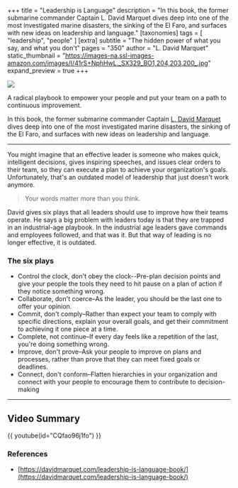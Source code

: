 +++
title = "Leadership is Language"
description = "In this book, the former submarine commander Captain L. David Marquet dives deep into one of the most investigated marine disasters, the sinking of the El Faro, and surfaces with new ideas on leadership and language."
[taxonomies]
tags = [ "leadership", "people" ]
[extra]
subtitle = "The hidden power of what you say, and what you don't"
pages = "350"
author = "L. David Marquet"
static_thumbnail = "https://images-na.ssl-images-amazon.com/images/I/41rS+NphHwL._SX329_BO1,204,203,200_.jpg"
expand_preview = true
+++

<img border="0" src="https://images-na.ssl-images-amazon.com/images/I/41rS+NphHwL._SX329_BO1,204,203,200_.jpg" >

A radical playbook to empower your people and put your team on a path to continuous improvement. 

In this book, the former submarine commander Captain [L. David Marquet](https://x.com/ldavidmarquet) dives deep into one of the most investigated
marine disasters, the sinking of the El Faro, and surfaces with new ideas on leadership and language.

<!-- more -->

---

You might imagine that an effective leader is someone who makes quick, intelligent decisions, gives inspiring speeches,
and issues clear orders to their team, so they can execute a plan to achieve your organization's goals. Unfortunately,
that's an outdated model of leadership that just doesn't work anymore.

> Your words matter more than you think.

David gives six plays that all leaders should use to improve how their teams operate. He says a big problem with leaders
today is that they are trapped in an industrial-age playbook. In the industrial age leaders gave commands and employees
followed, and that was it. But that way of leading is no longer effective, it is outdated.

### The six plays

- Control the clock, don't obey the clock--Pre-plan decision points and give your people the tools they need to hit
  pause on a plan of action if they notice something wrong.
- Collaborate, don't coerce–As the leader, you should be the last one to offer your opinion.
- Commit, don't comply–Rather than expect your team to comply with specific directions, explain your overall goals, and
  get their commitment to achieving it one piece at a time.
- Complete, not continue–If every day feels like a repetition of the last, you're doing something wrong.
- Improve, don't prove–Ask your people to improve on plans and processes, rather than prove that they can meet fixed
  goals or deadlines.
- Connect, don't conform–Flatten hierarchies in your organization and connect with your people to encourage them to
  contribute to decision-making

--- 

## Video Summary

{{ youtube(id="CQfao96j1fo") }}

### References

- [https://davidmarquet.com/leadership-is-language-book/](https://davidmarquet.com/leadership-is-language-book/)
